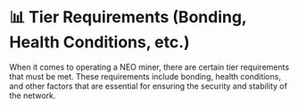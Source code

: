 # 📊 Tier Requirements (Bonding, Health Conditions, etc.)

When it comes to operating a NEO miner, there are certain tier requirements that must be met. These requirements include bonding, health conditions, and other factors that are essential for ensuring the security and stability of the network.
